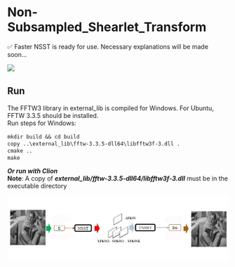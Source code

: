# Non-Subsampled_Shearlet_Transform

:white_check_mark: Faster NSST is ready for use. Necessary explanations will be made soon...

[<img src="https://img.shields.io/badge/FFTW-3.3.5-76B900?style=for-the-badge" style="vertical-align:top margin:6px 4px">](http://www.fftw.org/install/windows.html)

## Run

The FFTW3 library in external_lib is compiled for Windows. For Ubuntu, FFTW 3.3.5 should be installed.  
Run steps for Windows: 
```shell
mkdir build && cd build
copy ..\external_lib\fftw-3.3.5-dll64\libfftw3f-3.dll .
cmake ..
make
```

***Or run with Clion***  
**Note**: A copy of ***external_lib/fftw-3.3.5-dll64/libfftw3f-3.dll*** must be in the executable directory

![alt text](https://github.com/fbasatemur/Non-Subsampled_Shearlet_Transform/blob/develop/screenshots/NSST_Design.jpeg)
